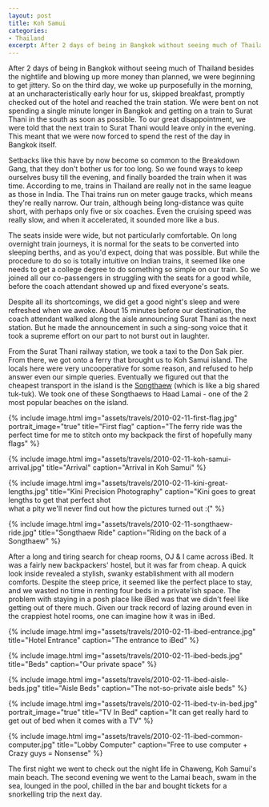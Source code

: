 ```yaml
---
layout: post
title: Koh Samui
categories:
- Thailand
excerpt: After 2 days of being in Bangkok without seeing much of Thailand besides its nightlife and blowing up more money than planned, we were beginning to get jittery.
---
```


After 2 days of being in Bangkok without seeing much of Thailand besides the
nightlife and blowing up more money than planned, we were beginning to get
jittery. So on the third day, we woke up purposefully in the morning, at an
uncharacteristically early hour for us, skipped breakfast, promptly checked out
of the hotel and reached the train station. We were bent on not spending a
single minute longer in Bangkok and getting on a train to Surat Thani in the
south as soon as possible. To our great disappointment, we were told that the
next train to Surat Thani would leave only in the evening. This meant that we
were now forced to spend the rest of the day in Bangkok itself.

Setbacks like this have by now become so common to the Breakdown Gang, that they
don't bother us for too long. So we found ways to keep ourselves busy till the
evening, and finally boarded the train when it was time. According to me, trains
in Thailand are really not in the same league as those in India. The Thai trains
run on meter gauge tracks, which means they're really narrow. Our train,
although being long-distance was quite short, with perhaps only five or six
coaches. Even the cruising speed was really slow, and when it accelerated, it
sounded more like a bus.

The seats inside were wide, but not particularly comfortable. On long overnight
train journeys, it is normal for the seats to be converted into sleeping berths,
and as you'd expect, doing that was possible. But while the procedure to do so
is totally intuitive on Indian trains, it seemed like one needs to get a college
degree to do something so simple on our train. So we joined all our
co-passengers in struggling with the seats for a good while, before the coach
attendant showed up and fixed everyone's seats.

Despite all its shortcomings, we did get a good night's sleep and were refreshed
when we awoke. About 15 minutes before our destination, the coach attendant walked
along the aisle announcing Surat Thani as the next station. But he made the
announcement in such a sing-song voice that it took a supreme effort on our part
to not burst out in laughter.

From the Surat Thani railway station, we took a taxi to the Don Sak pier. From
there, we got onto a ferry that brought us to Koh Samui island. The locals here
were very uncooperative for some reason, and refused to help answer even our
simple queries. Eventually we figured out that the cheapest transport in the
island is the [Songthaew](https://en.wikipedia.org/wiki/Songthaew) (which is
like a big shared tuk-tuk). We took one of these Songthaews to Haad Lamai - one
of the 2 most popular beaches on the island.

{% include image.html
    img="assets/travels/2010-02-11-first-flag.jpg"
    portrait_image="true"
    title="First flag"
    caption="The ferry ride was the perfect time for me to stitch onto my
        backpack the first of hopefully many flags" %}

{% include image.html
    img="assets/travels/2010-02-11-koh-samui-arrival.jpg"
    title="Arrival"
    caption="Arrival in Koh Samui" %}

{% include image.html
    img="assets/travels/2010-02-11-kini-great-lengths.jpg"
    title="Kini Precision Photography"
    caption="Kini goes to great lengths to get that perfect shot<br>
        what a pity we'll never find out how the pictures turned out :(" %}

{% include image.html
    img="assets/travels/2010-02-11-songthaew-ride.jpg"
    title="Songthaew Ride"
    caption="Riding on the back of a Songthaew" %}

After a long and tiring search for cheap rooms, OJ & I came across iBed. It was
a fairly new backpackers' hostel, but it was far from cheap. A quick look inside
revealed a stylish, swanky establishment with all modern comforts. Despite the
steep price, it seemed like the perfect place to stay, and we wasted no time in
renting four beds in a private'ish space. The problem with staying in a posh
place like iBed was that we didn't feel like getting out of there much. Given
our track record of lazing around even in the crappiest hotel rooms, one can
imagine how it was in iBed.

{% include image.html
    img="assets/travels/2010-02-11-ibed-entrance.jpg"
    title="Hotel Entrance"
    caption="The entrance to iBed" %}

{% include image.html
    img="assets/travels/2010-02-11-ibed-beds.jpg"
    title="Beds"
    caption="Our private space" %}

{% include image.html
    img="assets/travels/2010-02-11-ibed-aisle-beds.jpg"
    title="Aisle Beds"
    caption="The not-so-private aisle beds" %}

{% include image.html
    img="assets/travels/2010-02-11-ibed-tv-in-bed.jpg"
    portrait_image="true"
    title="TV In Bed"
    caption="It can get really hard to get out of bed when it comes with a TV" %}

{% include image.html
    img="assets/travels/2010-02-11-ibed-common-computer.jpg"
    title="Lobby Computer"
    caption="Free to use computer + Crazy guys = Nonsense" %}

The first night we went to check out the night life in Chaweng, Koh Samui's main
beach. The second evening we went to the Lamai beach, swam in the sea, lounged
in the pool, chilled in the bar and bought tickets for a snorkelling trip the
next day.
